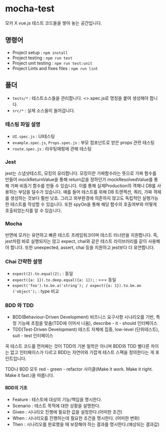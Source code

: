 # mocha-test
모카 X vue.js 테스트 코드들을 쌓아 놓는 공간입니다.  

## 명령어
 - Project setup : `npm install`
 - Project testing : `npm run test`
 - Project unit testing : `npm run test:unit`
 - Project Lints and fixes files : `npm run lint` 

## 폴더
 - `tests/*` : 테스트소스들을 관리합니다. <>.spec.js로 명칭을 붙여 생성해야 합니다. 
 - `src/*` : 실제 소스들이 들어갑니다. 

### 테스팅 파일 설명
 - `UI.spec.js` : UI테스팅
 - `example.spec.js`, `Props.spec.js` : 부모 컴포넌트로 받은 props 관련 테스팅 
 - `route.spec.js` : 라우팅매핑에 관해 테스팅

### Jest
jest는 스냅샷테스트, 모킹의 유리합니다. 모킹이란 가짜함수라는 뜻으로 가짜 함수를 만들어 mockReturnValue을 통해 return값을 정하던가 mockResolvedValue를 통해 가짜 비동기 함수를 만들 수 있습니다. 이를 통해 실제Production의 객체나 DB를 사용하는 부담을 덜수가 있습니다. 예를 들어 테스트를 위해 DB 트랜젝션, 쿼리, 가짜 객체를 생성하는 것보다 훨씬 낫죠. 그리고 외부환경에 의존하지 않고도 독립적인 실행가능한 테스트를 작성할 수 있습니다. 또한 spyOn을 통해 해당 함수의 호출여부와 어떻게 호출되었는지를 알 수 있습니다.

### Mocha
반면에 모카는 유연하고 빠른 테스트 프레임워크이며 테스트 러너만을 지원합니다. 즉, jest처럼 바로 실행되지는 않고 expect, chai와 같은 테스트 라이브러리를 같이 사용해야 합니다. 또한 unexpected, assert, chai 등을 지원하고 jest보다 더 유연합니다.

### Chai 간략한 설명
 - `expect(2).to.equal(2);` : 동일
 - `expect({a: 1}).to.deep.equal({a: 1});` : === 동일
 - `expect('foo').to.be.a('string'); / expect({a: 1}).to.be.an ('object');` : type 비교
 

### BDD 와 TDD 
 - BDD(Behaviour-Driven Development) 비즈니스 요구사항 시나리오를 기반, 특정 기능에 초점을 맞춤(TDD에 이어서 나옴), describe - it - should 인터페이스
 - TDD(Test-Driven Development) 테스트 자체에 집중, low-level (단위테스트), suit - test 인터페이스

꼭 테스트 코드를 먼저짜는 것이 TDD의 기본 철학은 아니며 BDD와 TDD 별다른 차이는 없고 인터페이스가 다르고 BDD는 자연어와 가깝게 테스트 스펙을 정의한다는 게 포인트입니다. 

TDD나 BDD 모두 red - green - refactor 사이클(Make it work. Make it right. Make it fast.)을 따릅니다. 

#### BDD의 기초
 - Feature : 테스트에 대상의 기능/책임을 명시한다.
 - Scenario : 테스트 목적에 대한 상황을 설명한다.
 - Given : 시나리오 진행에 필요한 값을 설정한다.(어떠한 조건)
 - When : 시나리오를 진행하는데 필요한 조건을 명시한다. (어떠한 변화)
 - Then : 시나리오를 완료했을 때 보장해야 하는 결과를 명시한다.(예상되는 결과값) 